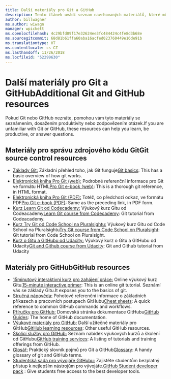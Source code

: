 ```yaml
---
title: Další materiály pro Git a GitHub
description: Tento článek uvádí seznam navrhovaných materiálů, které můžete využít, abyste se naučili správně přispívat na web docs.microsoft.com.
author: billwagner
ms.author: wiwagn
manager: wpickett
ms.openlocfilehash: 4c29bfd09f17e32624ee3fc484424c4fe8d3b68e
ms.sourcegitcommit: 68d81b61ffa60aba16acfed023760449e16de91b
ms.translationtype: HT
ms.contentlocale: cs-CZ
ms.lasthandoff: 11/26/2018
ms.locfileid: "52299630"
---
```

# <a name="additional-git-and-github-resources"></a><span data-ttu-id="b2ce4-103">Další materiály pro Git a GitHub</span><span class="sxs-lookup"><span data-stu-id="b2ce4-103">Additional Git and GitHub resources</span></span>

<span data-ttu-id="b2ce4-104">Pokud Git nebo GitHub neznáte, pomohou vám tyto materiály se seznámením, dosažením produktivity nebo zodpovězením otázek.</span><span class="sxs-lookup"><span data-stu-id="b2ce4-104">If you are unfamiliar with Git or GitHub, these resources can help you learn, be productive, or answer questions.</span></span>

## <a name="git-source-control-resources"></a><span data-ttu-id="b2ce4-105">Materiály pro správu zdrojového kódu Git</span><span class="sxs-lookup"><span data-stu-id="b2ce4-105">Git source control resources</span></span>

- <span data-ttu-id="b2ce4-106">[Základy Git:](https://go.microsoft.com/fwlink/?linkid=853939) Základní přehled toho, jak Git funguje</span><span class="sxs-lookup"><span data-stu-id="b2ce4-106">[Git basics](https://go.microsoft.com/fwlink/?linkid=853939): This has a basic overview of how git works.</span></span>
- <span data-ttu-id="b2ce4-107">[Elektronická kniha Pro Git (web):](https://go.microsoft.com/fwlink/?linkid=853940) Podrobné referenční informace pro Git ve formátu HTML</span><span class="sxs-lookup"><span data-stu-id="b2ce4-107">[Pro Git e-book (web)](https://go.microsoft.com/fwlink/?linkid=853940): This is a thorough git reference, in HTML format.</span></span>
- <span data-ttu-id="b2ce4-108">[Elektronická kniha Pro Git (PDF):](https://progit2.s3.amazonaws.com/en/2016-03-22-f3531/progit-en.1084.pdf) Totéž, co předchozí odkaz, ve formátu PDF</span><span class="sxs-lookup"><span data-stu-id="b2ce4-108">[Pro Git e-book (PDF)](https://progit2.s3.amazonaws.com/en/2016-03-22-f3531/progit-en.1084.pdf): Same as the preceding link, in PDF form.</span></span>
- <span data-ttu-id="b2ce4-109">[Kurz Learn Git od Codecademy:](https://www.codecademy.com/learn/learn-git) Výukový kurz Gitu od Codeacademy</span><span class="sxs-lookup"><span data-stu-id="b2ce4-109">[Learn Git course from Codecademy](https://www.codecademy.com/learn/learn-git): Git tutorial from Codeacademy.</span></span>
- <span data-ttu-id="b2ce4-110">[Kurz Try Git od Code School na Pluralsightu:](https://www.pluralsight.com/courses/code-school-git-real) Výukový kurz Gitu od Code School na Pluralsightu</span><span class="sxs-lookup"><span data-stu-id="b2ce4-110">[Try Git course from Code School on Pluralsight](https://www.pluralsight.com/courses/code-school-git-real): Git tutorial from Code School on Pluralsight.</span></span>
- <span data-ttu-id="b2ce4-111">[Kurz o Gitu a GitHubu od Udacity:](https://www.udacity.com/course/how-to-use-git-and-github--ud775) Výukový kurz o Gitu a GitHubu od Udacity</span><span class="sxs-lookup"><span data-stu-id="b2ce4-111">[Git and Github course from Udacity](https://www.udacity.com/course/how-to-use-git-and-github--ud775): Git and Github tutorial from Udacity</span></span>

## <a name="github-resources"></a><span data-ttu-id="b2ce4-112">Materiály pro GitHub</span><span class="sxs-lookup"><span data-stu-id="b2ce4-112">GitHub resources</span></span>

- <span data-ttu-id="b2ce4-113">[15minutový interaktivní kurz pro zahájení práce:](https://try.github.io/) Online výukový kurz Gitu.</span><span class="sxs-lookup"><span data-stu-id="b2ce4-113">[15-minute interactive primer](https://try.github.io/): This is an online git tutorial.</span></span> <span data-ttu-id="b2ce4-114">Seznámí vás se základy Gitu.</span><span class="sxs-lookup"><span data-stu-id="b2ce4-114">It exposes you to the basics of git.</span></span>
- <span data-ttu-id="b2ce4-115">[Stručná nápověda:](https://go.microsoft.com/fwlink/?linkid=853941) Pohotové referenční informace o základních příkazech a pracovních postupech GitHubu</span><span class="sxs-lookup"><span data-stu-id="b2ce4-115">[Cheat sheets](https://go.microsoft.com/fwlink/?linkid=853941): A quick reference to common GitHub commands and workflows.</span></span>
- <span data-ttu-id="b2ce4-116">[Příručky pro GitHub:](https://guides.github.com/) Domovská stránka dokumentace GitHubu</span><span class="sxs-lookup"><span data-stu-id="b2ce4-116">[GitHub Guides](https://guides.github.com/): The home of GitHub documentation.</span></span>
- <span data-ttu-id="b2ce4-117">[Výukové materiály pro GitHub:](https://help.github.com/articles/git-and-github-learning-resources/) Další užitečné materiály pro GitHub</span><span class="sxs-lookup"><span data-stu-id="b2ce4-117">[GitHub learning resources](https://help.github.com/articles/git-and-github-learning-resources/): Other useful GitHub resources.</span></span>
- <span data-ttu-id="b2ce4-118">[Školicí služby pro GitHub:](https://services.github.com/training/) Seznam nabídek výukových kurzů a školení od GitHubu</span><span class="sxs-lookup"><span data-stu-id="b2ce4-118">[GitHub training services](https://services.github.com/training/): A listing of tutorials and training offerings from GitHub.</span></span>
- <span data-ttu-id="b2ce4-119">[Glosář:](https://help.github.com/articles/github-glossary) Praktický slovník pojmů pro Git a GitHub</span><span class="sxs-lookup"><span data-stu-id="b2ce4-119">[Glossary](https://help.github.com/articles/github-glossary): A handy glossary of git and GitHub terms.</span></span>
- <span data-ttu-id="b2ce4-120">[Studentská sada pro vývojáře GitHubu:](https://education.github.com/pack) Zajistěte studentům bezplatný přístup k nejlepším nástrojům pro vývojáře.</span><span class="sxs-lookup"><span data-stu-id="b2ce4-120">[GitHub Student developer pack](https://education.github.com/pack) : Give students free access to the best developer tools.</span></span>
